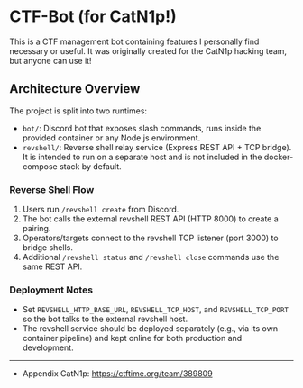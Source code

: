 # CTF-Bot (for CatN1p!)

This is a CTF management bot containing features I personally find necessary or useful. It was originally created for the CatN1p hacking team, but anyone can use it!

## Architecture Overview

The project is split into two runtimes:

- `bot/`: Discord bot that exposes slash commands, runs inside the provided container or any Node.js environment.
- `revshell/`: Reverse shell relay service (Express REST API + TCP bridge). It is intended to run on a separate host and is not included in the docker-compose stack by default.

### Reverse Shell Flow

1. Users run `/revshell create` from Discord.
2. The bot calls the external revshell REST API (HTTP 8000) to create a pairing.
3. Operators/targets connect to the revshell TCP listener (port 3000) to bridge shells.
4. Additional `/revshell status` and `/revshell close` commands use the same REST API.

### Deployment Notes

- Set `REVSHELL_HTTP_BASE_URL`, `REVSHELL_TCP_HOST`, and `REVSHELL_TCP_PORT` so the bot talks to the external revshell host.
- The revshell service should be deployed separately (e.g., via its own container pipeline) and kept online for both production and development.

---

* Appendix
CatN1p: https://ctftime.org/team/389809